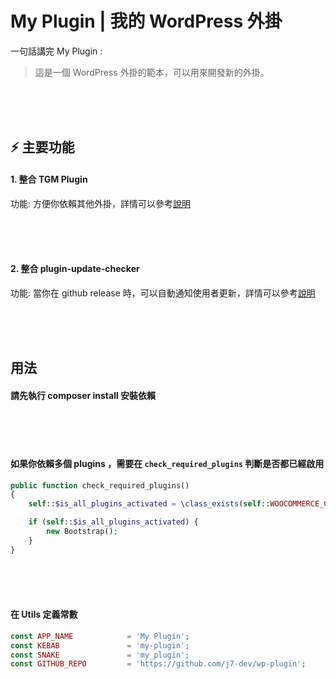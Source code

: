 # My Plugin | 我的 WordPress 外掛
一句話講完 My Plugin :

> 這是一個 WordPress 外掛的範本，可以用來開發新的外掛。

<br><br><br>

## ⚡ 主要功能

#### 1. 整合 TGM Plugin

功能: 方便你依賴其他外掛，詳情可以參考[說明](http://tgmpluginactivation.com/configuration/)

<br><br><br>

#### 2. 整合 plugin-update-checker

功能: 當你在 github release 時，可以自動通知使用者更新，詳情可以參考[說明](https://github.com/YahnisElsts/plugin-update-checker)

<br><br><br>

## 用法

#### 請先執行 composer install 安裝依賴

<br><br><br>

#### 如果你依賴多個 plugins ，需要在 `check_required_plugins` 判斷是否都已經啟用

```php
public function check_required_plugins()
{
	self::$is_all_plugins_activated = \class_exists(self::WOOCOMMERCE_CLASS);

	if (self::$is_all_plugins_activated) {
		new Bootstrap();
	}
}
```

<br><br><br>

#### 在 Utils 定義常數

```php
const APP_NAME            = 'My Plugin';
const KEBAB               = 'my-plugin';
const SNAKE               = 'my_plugin';
const GITHUB_REPO         = 'https://github.com/j7-dev/wp-plugin';
```

<br><br><br>
